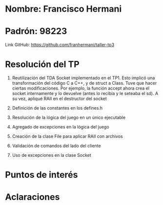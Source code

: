 # Nombre: Francisco Hermani

# Padrón: 98223

Link GitHub: https://github.com/franhermani/taller-tp3

# Resolución del TP

1. Reutilización del TDA Socket implementado en el TP1. Esto implicó
   una transformación del código C a C++, y de struct a Class.
   Tuve que hacer ciertas modificaciones. Por ejemplo, la función accept
   ahora crea el socket internamente y lo devuelve (antes lo recibía y
   le seteaba el sd). A su vez, apliqué RAII en el destructor del socket

2. Definición de las constantes en los defines.h

3. Resolución de la lógica del juego en un único ejecutable

4. Agregado de excepciones en la lógica del juego

5. Creación de la clase File para aplicar RAII con archivos

6. Validación de comandos del lado del cliente

7. Uso de excepciones en la clase Socket


# Puntos de interés

# Aclaraciones
